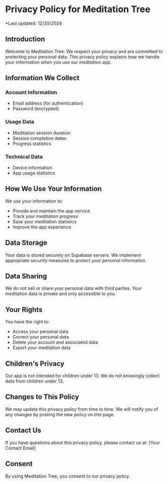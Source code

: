 # Privacy Policy for Meditation Tree

*Last updated: 12/20/2024

## Introduction

Welcome to Meditation Tree. We respect your privacy and are committed to protecting your personal data. This privacy policy explains how we handle your information when you use our meditation app.

## Information We Collect

### Account Information
- Email address (for authentication)
- Password (encrypted)

### Usage Data
- Meditation session duration
- Session completion dates
- Progress statistics

### Technical Data
- Device information
- App usage statistics

## How We Use Your Information

We use your information to:
- Provide and maintain the app service
- Track your meditation progress
- Save your meditation statistics
- Improve the app experience

## Data Storage

Your data is stored securely on Supabase servers. We implement appropriate security measures to protect your personal information.

## Data Sharing

We do not sell or share your personal data with third parties. Your meditation data is private and only accessible to you.

## Your Rights

You have the right to:
- Access your personal data
- Correct your personal data
- Delete your account and associated data
- Export your meditation data

## Children's Privacy

Our app is not intended for children under 13. We do not knowingly collect data from children under 13.

## Changes to This Policy

We may update this privacy policy from time to time. We will notify you of any changes by posting the new policy on this page.

## Contact Us

If you have questions about this privacy policy, please contact us at:
[Your Contact Email]

## Consent

By using Meditation Tree, you consent to our privacy policy. 
